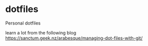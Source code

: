 # dotfiles
Personal dotfiles

learn a lot from the following blog
https://sanctum.geek.nz/arabesque/managing-dot-files-with-git/
